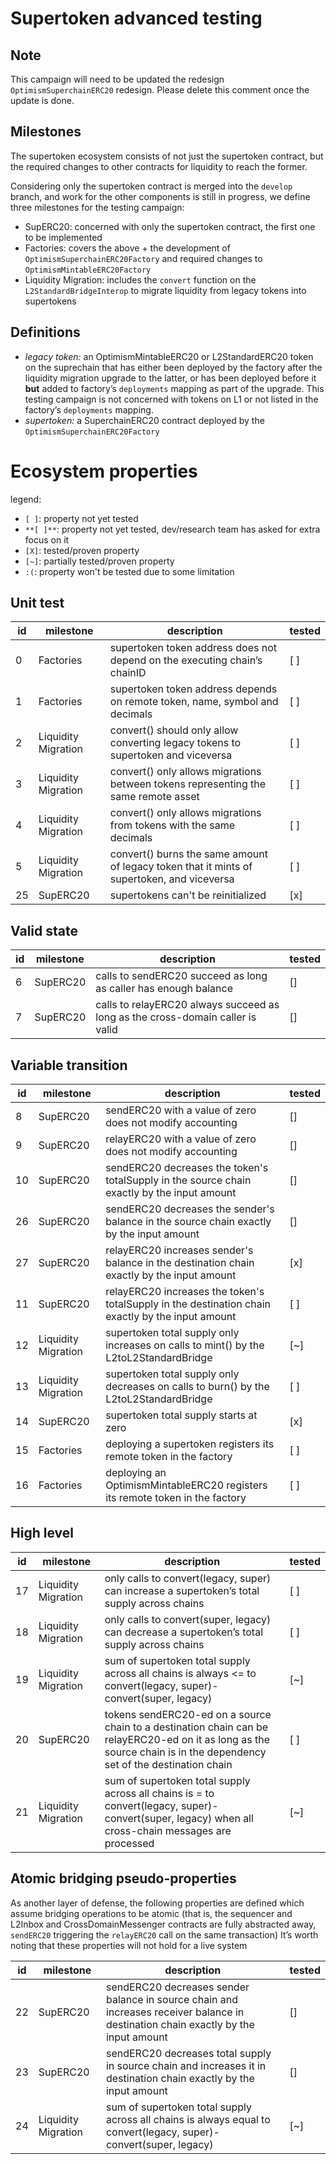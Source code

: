 # Supertoken advanced testing

## Note

This campaign will need to be updated the redesign `OptimismSuperchainERC20` redesign. Please delete this comment once the update is done.

## Milestones

The supertoken ecosystem consists of not just the supertoken contract, but the required changes to other contracts for liquidity to reach the former.

Considering only the supertoken contract is merged into the `develop` branch, and work for the other components is still in progress, we define three milestones for the testing campaign:

- SupERC20: concerned with only the supertoken contract, the first one to be implemented
- Factories: covers the above + the development of `OptimismSuperchainERC20Factory` and required changes to `OptimismMintableERC20Factory`
- Liquidity Migration: includes the `convert` function on the `L2StandardBridgeInterop` to migrate liquidity from legacy tokens into supertokens

## Definitions

- _legacy token:_ an OptimismMintableERC20 or L2StandardERC20 token on the suprechain that has either been deployed by the factory after the liquidity migration upgrade to the latter, or has been deployed before it **but** added to factory’s `deployments` mapping as part of the upgrade. This testing campaign is not concerned with tokens on L1 or not listed in the factory’s `deployments` mapping.
- _supertoken:_ a SuperchainERC20 contract deployed by the `OptimismSuperchainERC20Factory`

# Ecosystem properties

legend:

- `[ ]`: property not yet tested
- `**[ ]**`: property not yet tested, dev/research team has asked for extra focus on it
- `[X]`: tested/proven property
- `[~]`: partially tested/proven property
- `:(`: property won't be tested due to some limitation

## Unit test

| id  | milestone           | description                                                                                | tested |
| --- | ------------------- | ------------------------------------------------------------------------------------------ | ------ |
| 0   | Factories           | supertoken token address does not depend on the executing chain’s chainID                  | [ ]    |
| 1   | Factories           | supertoken token address depends on remote token, name, symbol and decimals                | [ ]    |
| 2   | Liquidity Migration | convert() should only allow converting legacy tokens to supertoken and viceversa           | [ ]    |
| 3   | Liquidity Migration | convert() only allows migrations between tokens representing the same remote asset         | [ ]    |
| 4   | Liquidity Migration | convert() only allows migrations from tokens with the same decimals                        | [ ]    |
| 5   | Liquidity Migration | convert() burns the same amount of legacy token that it mints of supertoken, and viceversa | [ ]    |
| 25  | SupERC20            | supertokens can't be reinitialized                                                         | [x]    |

## Valid state

| id  | milestone | description                                                                    | tested |
| --- | --------- | ------------------------------------------------------------------------------ | ------ |
| 6   | SupERC20  | calls to sendERC20 succeed as long as caller has enough balance                | []     |
| 7   | SupERC20  | calls to relayERC20 always succeed as long as the cross-domain caller is valid | []     |

## Variable transition

| id  | milestone           | description                                                                                       | tested |
| --- | ------------------- | ------------------------------------------------------------------------------------------------- | ------ |
| 8   | SupERC20            | sendERC20 with a value of zero does not modify accounting                                         | []     |
| 9   | SupERC20            | relayERC20 with a value of zero does not modify accounting                                        | []     |
| 10  | SupERC20            | sendERC20 decreases the token's totalSupply in the source chain exactly by the input amount       | []     |
| 26  | SupERC20            | sendERC20 decreases the sender's balance in the source chain exactly by the input amount          | []     |
| 27  | SupERC20            | relayERC20 increases sender's balance in the destination chain exactly by the input amount        | [x]    |
| 11  | SupERC20            | relayERC20 increases the token's totalSupply in the destination chain exactly by the input amount | [ ]    |
| 12  | Liquidity Migration | supertoken total supply only increases on calls to mint() by the L2toL2StandardBridge             | [~]    |
| 13  | Liquidity Migration | supertoken total supply only decreases on calls to burn() by the L2toL2StandardBridge             | [ ]    |
| 14  | SupERC20            | supertoken total supply starts at zero                                                            | [x]    |
| 15  | Factories           | deploying a supertoken registers its remote token in the factory                                  | [ ]    |
| 16  | Factories           | deploying an OptimismMintableERC20 registers its remote token in the factory                      | [ ]    |

## High level

| id  | milestone           | description                                                                                                                                                           | tested |
| --- | ------------------- | --------------------------------------------------------------------------------------------------------------------------------------------------------------------- | ------ |
| 17  | Liquidity Migration | only calls to convert(legacy, super) can increase a supertoken’s total supply across chains                                                                           | [ ]    |
| 18  | Liquidity Migration | only calls to convert(super, legacy) can decrease a supertoken’s total supply across chains                                                                           | [ ]    |
| 19  | Liquidity Migration | sum of supertoken total supply across all chains is always <= to convert(legacy, super)- convert(super, legacy)                                                       | [~]    |
| 20  | SupERC20            | tokens sendERC20-ed on a source chain to a destination chain can be relayERC20-ed on it as long as the source chain is in the dependency set of the destination chain | [ ]    |
| 21  | Liquidity Migration | sum of supertoken total supply across all chains is = to convert(legacy, super)- convert(super, legacy) when all cross-chain messages are processed                   | [~]    |

## Atomic bridging pseudo-properties

As another layer of defense, the following properties are defined which assume bridging operations to be atomic (that is, the sequencer and L2Inbox and CrossDomainMessenger contracts are fully abstracted away, `sendERC20` triggering the `relayERC20` call on the same transaction)
It’s worth noting that these properties will not hold for a live system

| id  | milestone           | description                                                                                                                        | tested |
| --- | ------------------- | ---------------------------------------------------------------------------------------------------------------------------------- | ------ |
| 22  | SupERC20            | sendERC20 decreases sender balance in source chain and increases receiver balance in destination chain exactly by the input amount | []     |
| 23  | SupERC20            | sendERC20 decreases total supply in source chain and increases it in destination chain exactly by the input amount                 | []     |
| 24  | Liquidity Migration | sum of supertoken total supply across all chains is always equal to convert(legacy, super)- convert(super, legacy)                 | [~]    |
